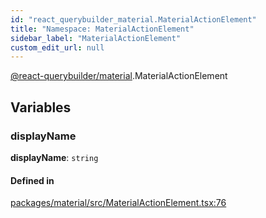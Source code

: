 ```yaml
---
id: "react_querybuilder_material.MaterialActionElement"
title: "Namespace: MaterialActionElement"
sidebar_label: "MaterialActionElement"
custom_edit_url: null
---
```


[@react-querybuilder/material](../modules/react_querybuilder_material.md).MaterialActionElement

## Variables

### displayName

 **displayName**: `string`

#### Defined in

[packages/material/src/MaterialActionElement.tsx:76](https://github.com/react-querybuilder/react-querybuilder/blob/55590db8/packages/material/src/MaterialActionElement.tsx#L76)
